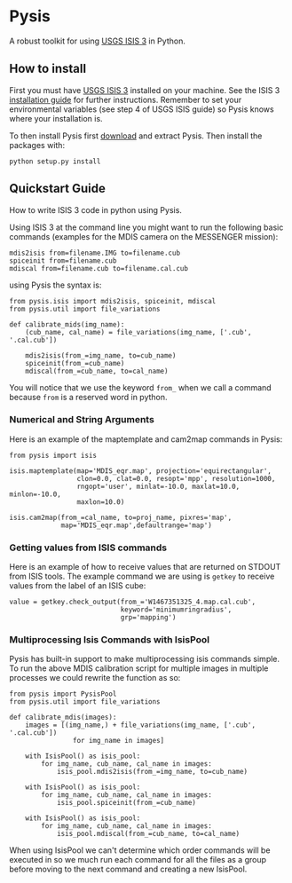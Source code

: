 # Pysis
A robust toolkit for using [USGS ISIS 3][isis] in Python.

## How to install
First you must have [USGS ISIS 3][isis] installed on your machine. See the ISIS
3 [installation guide][install] for further instructions. Remember to set your
environmental variables (see step 4 of USGS ISIS guide) so Pysis knows where
your installation is.

To then install Pysis first [download][download] and extract Pysis. Then install
the packages with:

    python setup.py install

## Quickstart Guide
How to write ISIS 3 code in python using Pysis.

Using ISIS 3 at the command line you might want to run the following basic
commands (examples for the MDIS camera on the MESSENGER mission):

    mdis2isis from=filename.IMG to=filename.cub
    spiceinit from=filename.cub
    mdiscal from=filename.cub to=filename.cal.cub

using Pysis the syntax is:

    from pysis.isis import mdis2isis, spiceinit, mdiscal
    from pysis.util import file_variations

    def calibrate_mids(img_name):
        (cub_name, cal_name) = file_variations(img_name, ['.cub', '.cal.cub'])

        mdis2isis(from_=img_name, to=cub_name)
        spiceinit(from_=cub_name)
        mdiscal(from_=cub_name, to=cal_name)

You will notice that we use the keyword `from_` when we call a command  because
`from` is a reserved word in python.

### Numerical and String Arguments

Here is an example of the maptemplate and cam2map commands in Pysis:

    from pysis import isis

    isis.maptemplate(map='MDIS_eqr.map', projection='equirectangular',
                     clon=0.0, clat=0.0, resopt='mpp', resolution=1000,
                     rngopt='user', minlat=-10.0, maxlat=10.0, minlon=-10.0,
                     maxlon=10.0)

    isis.cam2map(from_=cal_name, to=proj_name, pixres='map',
                 map='MDIS_eqr.map',defaultrange='map')

### Getting values from ISIS commands

Here is an example of how to receive values that are returned on STDOUT from ISIS tools.
The example command we are using is `getkey` to receive values from the label of an
ISIS cube:

    value = getkey.check_output(from_='W1467351325_4.map.cal.cub',
                                keyword='minimumringradius',
                                grp='mapping')

### Multiprocessing Isis Commands with IsisPool

Pysis has built-in support to make multiprocessing isis commands simple. To run
the above MDIS calibration script for multiple images in multiple processes we
could rewrite the function as so:

    from pysis import PysisPool
    from pysis.util import file_variations

    def calibrate_mdis(images):
        images = [(img_name,) + file_variations(img_name, ['.cub', '.cal.cub'])
                    for img_name in images]

        with IsisPool() as isis_pool:
            for img_name, cub_name, cal_name in images:
                isis_pool.mdis2isis(from_=img_name, to=cub_name)

        with IsisPool() as isis_pool:
            for img_name, cub_name, cal_name in images:
                isis_pool.spiceinit(from_=cub_name)

        with IsisPool() as isis_pool:
            for img_name, cub_name, cal_name in images:
                isis_pool.mdiscal(from_=cub_name, to=cal_name)

When using IsisPool we can't determine which order commands will be executed in
so we much run each command for all the files as a group before moving to the
next command and creating a new IsisPool.

[isis]: http://isis.astrogeology.usgs.gov/  "USGS ISIS 3"
[install]: http://isis.astrogeology.usgs.gov/documents/InstallGuide/
[download]: https://github.com/wtolson/Pysis/tarball/master
